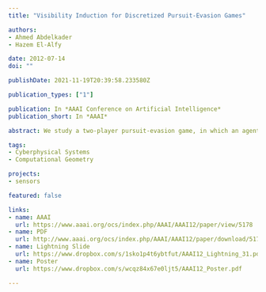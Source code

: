 ```yaml
---
title: "Visibility Induction for Discretized Pursuit-Evasion Games"

authors:
- Ahmed Abdelkader
- Hazem El-Alfy

date: 2012-07-14
doi: ""

publishDate: 2021-11-19T20:39:58.233580Z

publication_types: ["1"]

publication: In *AAAI Conference on Artificial Intelligence*
publication_short: In *AAAI*

abstract: We study a two-player pursuit-evasion game, in which an agent moving amongst obstacles is to be maintained within "sight" of a pursuing robot. Using a discretization of the environment, our main contribution is to design an efficient algorithm that decides, given initial positions of both pursuer and evader, if the evader can take any moving strategy to go out of sight of the pursuer at any time instant. If that happens, we say that the evader wins the game. We analyze the algorithm, present several optimizations and show results for different environments. For situations where the evader cannot win, we compute, in addition, a pursuit strategy that keeps the evader within sight, for every strategy the evader can take. Finally, if it is determined that the evader wins, we compute its optimal escape trajectory and the corresponding optimal pursuit trajectory.

tags:
- Cyberphysical Systems
- Computational Geometry

projects:
- sensors

featured: false

links:
- name: AAAI
  url: https://www.aaai.org/ocs/index.php/AAAI/AAAI12/paper/view/5178
- name: PDF
  url: http://www.aaai.org/ocs/index.php/AAAI/AAAI12/paper/download/5178/5360
- name: Lightning Slide
  url: https://www.dropbox.com/s/1sko1p4t6ybtfut/AAAI12_Lightning_31.pdf
- name: Poster
  url: https://www.dropbox.com/s/wcqz84x67e0ljt5/AAAI12_Poster.pdf

---
```


